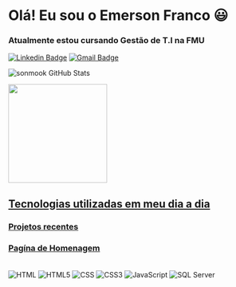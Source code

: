 # Olá! Eu sou o Emerson Franco 😃
### Atualmente estou cursando Gestão de T.I na FMU

[![Linkedin Badge](https://img.shields.io/badge/-Emerson-blue?style=flat-square&logo=Linkedin&logoColor=white&link=https://www.linkedin.com/in/emersonhcfranco/)](https://www.linkedin.com/in/emersonhcfranco/)
[![Gmail Badge](https://img.shields.io/badge/-emersonhcfranco@gmail.com-c14438?style=flat-square&logo=Gmail&logoColor=white&link=mailto:emersonhcfranco@gmail.com)](mailto:emersonhcfranco@gmail.com)

![sonmook GitHub Stats](https://github-readme-stats.vercel.app/api?username=sonmook&show_icons=true&theme=dracula)

<a href="https://github.com/sonmook">
  <img height="198em" src="https://github-readme-stats.vercel.app/api/top-langs/?username=sonmook&layout=compact&langs_count=7&theme=dracula"/>

  ## Tecnologias utilizadas em meu dia a dia
### Projetos recentes 
### <a href="https://sonmook.github.io/pageHomenagem/" target="_blank">Pagína de Homenagem</a>

<div style="display: inline_block"><br/>
  <img align="center" alt="HTML" src="https://img.shields.io/badge/HTML-239120?style=for-the-badge&logo=html5&logoColor=white"/>
  <img align="center" alt="HTML5" src="https://img.shields.io/badge/HTML5-E34F26?style=for-the-badge&logo=html5&logoColor=white"/>
  <img align="center" alt="CSS" src="https://img.shields.io/badge/CSS-239120?&style=for-the-badge&logo=css3&logoColor=white"/>
  <img align="center" alt="CSS3" src="https://img.shields.io/badge/CSS3-1572B6?style=for-the-badge&logo=css3&logoColor=white"/>
  <img align="center" alt="JavaScript" src="https://img.shields.io/badge/JavaScript-F7DF1E?style=for-the-badge&logo=javascript&logoColor=black"/>
  <img align="center" alt="SQL Server" src="https://img.shields.io/badge/Microsoft_SQL_Server-CC2927?style=for-the-badge&logo=microsoft-sql-server&logoColor=white"/>
  
</div>

